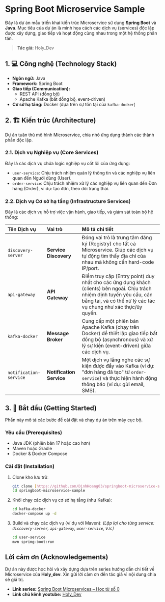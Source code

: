 # Spring Boot Microservice Sample

Đây là dự án mẫu triển khai kiến trúc Microservice sử dụng **Spring Boot** và **Java**. Mục tiêu của dự án là minh họa cách các dịch vụ (services) độc lập được xây dựng, giao tiếp và hoạt động cùng nhau trong một hệ thống phân tán.

> **Tác giả:** Holy_Dev

## 1. 💻 Công nghệ (Technology Stack)

* **Ngôn ngữ:** Java
* **Framework:** Spring Boot
* **Giao tiếp (Communication):**
    * REST API (đồng bộ)
    * Apache Kafka (bất đồng bộ, event-driven)
* **Cơ sở hạ tầng:** Docker (dựa trên sự tồn tại của `kafka-docker`)

## 2. 🏗️ Kiến trúc (Architecture)

Dự án tuân thủ mô hình Microservice, chia nhỏ ứng dụng thành các thành phần độc lập.

### 2.1. Dịch vụ Nghiệp vụ (Core Services)

Đây là các dịch vụ chứa logic nghiệp vụ cốt lõi của ứng dụng:

* `user-service`: Chịu trách nhiệm quản lý thông tin và các nghiệp vụ liên quan đến Người dùng (User).
* `order-service`: Chịu trách nhiệm xử lý các nghiệp vụ liên quan đến Đơn hàng (Order), ví dụ: tạo đơn, theo dõi trạng thái.

### 2.2. Dịch vụ Cơ sở hạ tầng (Infrastructure Services)

Đây là các dịch vụ hỗ trợ việc vận hành, giao tiếp, và giám sát toàn bộ hệ thống:

| Tên Dịch vụ | Vai trò | Mô tả chi tiết |
| :--- | :--- | :--- |
| `discovery-server` | **Service Discovery** | Đóng vai trò là trung tâm đăng ký (Registry) cho tất cả Microservice. Giúp các dịch vụ tự động tìm thấy địa chỉ của nhau mà không cần hard-code IP/port. |
| `api-gateway` | **API Gateway** | Điểm truy cập (Entry point) duy nhất cho các ứng dụng khách (clients) bên ngoài. Chịu trách nhiệm định tuyến yêu cầu, cân bằng tải, và có thể xử lý các tác vụ chung như xác thực/ủy quyền. |
| `kafka-docker` | **Message Broker** | Cung cấp một phiên bản Apache Kafka (chạy trên Docker) để thiết lập giao tiếp bất đồng bộ (asynchronous) và xử lý sự kiện (event-driven) giữa các dịch vụ. |
| `notification-service` | **Notification Service** | Một dịch vụ lắng nghe các sự kiện được đẩy vào Kafka (ví dụ: "đơn hàng đã tạo" từ `order-service`) và thực hiện hành động thông báo (ví dụ: gửi email, SMS). |

## 3. 🚀 Bắt đầu (Getting Started)

Phần này mô tả các bước để cài đặt và chạy dự án trên máy cục bộ.

### Yêu cầu (Prerequisites)

* Java JDK (phiên bản 17 hoặc cao hơn)
* Maven hoặc Gradle
* Docker & Docker Compose

### Cài đặt (Installation)

1.  Clone kho lưu trữ:
    ```bash
    git clone [https://github.com/DinhHoang03/springboot-microservice-sample.git](https://github.com/DinhHoang03/springboot-microservice-sample.git)
    cd springboot-microservice-sample
    ```

2.  Khởi chạy các dịch vụ cơ sở hạ tầng (như Kafka):
    ```bash
    cd kafka-docker
    docker-compose up -d
    ```

3.  Build và chạy các dịch vụ (ví dụ với Maven):
    *(Lặp lại cho từng service: `discovery-server`, `api-gateway`, `user-service`, v.v.)*
    ```bash
    cd user-service
    mvn spring-boot:run
    ```

## Lời cảm ơn (Acknowledgements)

Dự án này được học hỏi và xây dựng dựa trên series hướng dẫn chi tiết về Microservice của **Holy_dev**. Xin gửi lời cảm ơn đến tác giả vì nội dung chia sẻ giá trị.

* **Link series:** [Spring Boot Microservices – Học từ số 0](https://www.youtube.com/playlist?list=PL3ZNQ7Ti-wWo5FoHyBtDfzX7DE15UPy4N)
* **Link chủ kênh youtube:** [Holy_Dev](https://www.youtube.com/@dev-maniac2349/featured)
